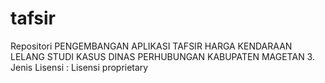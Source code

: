 # tafsir
Repositori PENGEMBANGAN APLIKASI TAFSIR HARGA KENDARAAN LELANG STUDI KASUS DINAS PERHUBUNGAN KABUPATEN MAGETAN
3.	Jenis Lisensi : Lisensi proprietary 
